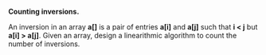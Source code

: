 **Counting inversions.**
  
An inversion in an array **a[]** is a pair of entries **a[i]** and **a[j]** such that **i < j** but **a[i] > a[j]**. Given an array, design a linearithmic algorithm to count the number of inversions.
  